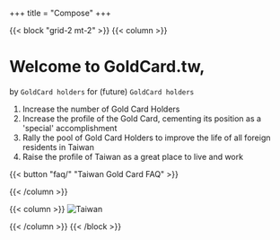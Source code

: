 +++
title = "Compose"
+++

{{< block "grid-2 mt-2" >}}
{{< column >}}

# Welcome to __GoldCard.tw__, 

by `GoldCard holders` for (future) `GoldCard holders`

1. Increase the number of Gold Card Holders
2. Increase the profile of the Gold Card, cementing its position as a 'special' accomplishment
3. Rally the pool of Gold Card Holders to improve the life of all foreign residents in Taiwan
4. Raise the profile of Taiwan as a great place to live and work

{{< button "faq/" "Taiwan Gold Card FAQ" >}} 

{{< /column >}}

{{< column >}}
![Taiwan](./images/taiwan-unsplash.jpeg)

<!-- Photo by [Jasmin Schreiber](https://unsplash.com/@lavievagabonde?utm_source=unsplash&utm_medium=referral&utm_content=creditCopyText) on Unsplash -->

{{< /column >}}
{{< /block >}}
